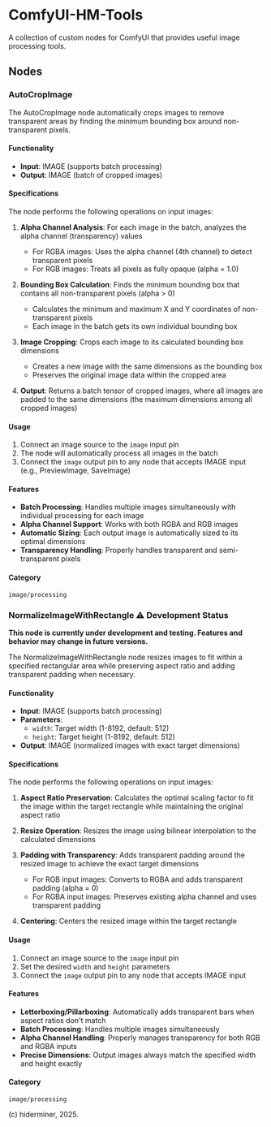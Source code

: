 # ComfyUI-HM-Tools

A collection of custom nodes for ComfyUI that provides useful image processing tools.

## Nodes

### AutoCropImage

The AutoCropImage node automatically crops images to remove transparent areas by finding the minimum bounding box around non-transparent pixels.

#### Functionality

- **Input**: IMAGE (supports batch processing)
- **Output**: IMAGE (batch of cropped images)

#### Specifications

The node performs the following operations on input images:

1. **Alpha Channel Analysis**: For each image in the batch, analyzes the alpha channel (transparency) values
   - For RGBA images: Uses the alpha channel (4th channel) to detect transparent pixels
   - For RGB images: Treats all pixels as fully opaque (alpha = 1.0)

2. **Bounding Box Calculation**: Finds the minimum bounding box that contains all non-transparent pixels (alpha > 0)
   - Calculates the minimum and maximum X and Y coordinates of non-transparent pixels
   - Each image in the batch gets its own individual bounding box

3. **Image Cropping**: Crops each image to its calculated bounding box dimensions
   - Creates a new image with the same dimensions as the bounding box
   - Preserves the original image data within the cropped area

4. **Output**: Returns a batch tensor of cropped images, where all images are padded to the same dimensions (the maximum dimensions among all cropped images)

#### Usage

1. Connect an image source to the `image` input pin
2. The node will automatically process all images in the batch
3. Connect the `image` output pin to any node that accepts IMAGE input (e.g., PreviewImage, SaveImage)

#### Features

- **Batch Processing**: Handles multiple images simultaneously with individual processing for each image
- **Alpha Channel Support**: Works with both RGBA and RGB images
- **Automatic Sizing**: Each output image is automatically sized to its optimal dimensions
- **Transparency Handling**: Properly handles transparent and semi-transparent pixels

#### Category

`image/processing`

### NormalizeImageWithRectangle ⚠️ **Development Status**

**This node is currently under development and testing. Features and behavior may change in future versions.**

The NormalizeImageWithRectangle node resizes images to fit within a specified rectangular area while preserving aspect ratio and adding transparent padding when necessary.

#### Functionality

- **Input**: IMAGE (supports batch processing)
- **Parameters**: 
  - `width`: Target width (1-8192, default: 512)
  - `height`: Target height (1-8192, default: 512)
- **Output**: IMAGE (normalized images with exact target dimensions)

#### Specifications

The node performs the following operations on input images:

1. **Aspect Ratio Preservation**: Calculates the optimal scaling factor to fit the image within the target rectangle while maintaining the original aspect ratio

2. **Resize Operation**: Resizes the image using bilinear interpolation to the calculated dimensions

3. **Padding with Transparency**: Adds transparent padding around the resized image to achieve the exact target dimensions
   - For RGB input images: Converts to RGBA and adds transparent padding (alpha = 0)
   - For RGBA input images: Preserves existing alpha channel and uses transparent padding

4. **Centering**: Centers the resized image within the target rectangle

#### Usage

1. Connect an image source to the `image` input pin
2. Set the desired `width` and `height` parameters
3. Connect the `image` output pin to any node that accepts IMAGE input

#### Features

- **Letterboxing/Pillarboxing**: Automatically adds transparent bars when aspect ratios don't match
- **Batch Processing**: Handles multiple images simultaneously
- **Alpha Channel Handling**: Properly manages transparency for both RGB and RGBA inputs
- **Precise Dimensions**: Output images always match the specified width and height exactly

#### Category

`image/processing`

(c) hiderminer, 2025.
